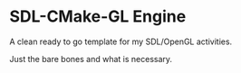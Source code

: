 # SDL-CMake-GL Engine
A clean ready to go template for my SDL/OpenGL activities.

Just the bare bones and what is necessary.
